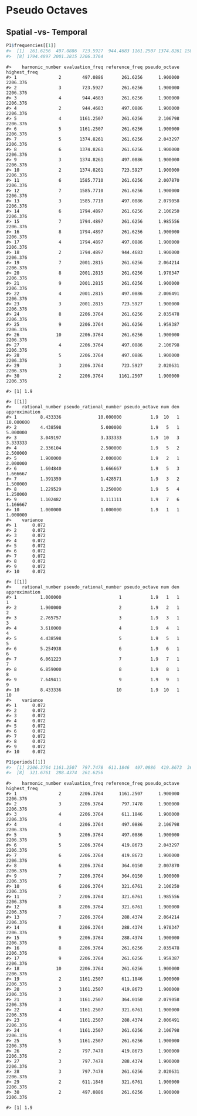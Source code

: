 Pseudo Octaves
================

## Spatial -vs- Temporal

``` r
P1$frequencies[[1]]
#>  [1]  261.6256  497.0886  723.5927  944.4683 1161.2507 1374.8261 1585.7710
#>  [8] 1794.4897 2001.2815 2206.3764
```

    #>    harmonic_number evaluation_freq reference_freq pseudo_octave highest_freq
    #> 1                2        497.0886       261.6256      1.900000     2206.376
    #> 2                3        723.5927       261.6256      1.900000     2206.376
    #> 3                4        944.4683       261.6256      1.900000     2206.376
    #> 4                2        944.4683       497.0886      1.900000     2206.376
    #> 5                4       1161.2507       261.6256      2.106798     2206.376
    #> 6                5       1161.2507       261.6256      1.900000     2206.376
    #> 7                5       1374.8261       261.6256      2.043297     2206.376
    #> 8                6       1374.8261       261.6256      1.900000     2206.376
    #> 9                3       1374.8261       497.0886      1.900000     2206.376
    #> 10               2       1374.8261       723.5927      1.900000     2206.376
    #> 11               6       1585.7710       261.6256      2.007870     2206.376
    #> 12               7       1585.7710       261.6256      1.900000     2206.376
    #> 13               3       1585.7710       497.0886      2.079058     2206.376
    #> 14               6       1794.4897       261.6256      2.106250     2206.376
    #> 15               7       1794.4897       261.6256      1.985556     2206.376
    #> 16               8       1794.4897       261.6256      1.900000     2206.376
    #> 17               4       1794.4897       497.0886      1.900000     2206.376
    #> 18               2       1794.4897       944.4683      1.900000     2206.376
    #> 19               7       2001.2815       261.6256      2.064214     2206.376
    #> 20               8       2001.2815       261.6256      1.970347     2206.376
    #> 21               9       2001.2815       261.6256      1.900000     2206.376
    #> 22               4       2001.2815       497.0886      2.006491     2206.376
    #> 23               3       2001.2815       723.5927      1.900000     2206.376
    #> 24               8       2206.3764       261.6256      2.035478     2206.376
    #> 25               9       2206.3764       261.6256      1.959387     2206.376
    #> 26              10       2206.3764       261.6256      1.900000     2206.376
    #> 27               4       2206.3764       497.0886      2.106798     2206.376
    #> 28               5       2206.3764       497.0886      1.900000     2206.376
    #> 29               3       2206.3764       723.5927      2.020631     2206.376
    #> 30               2       2206.3764      1161.2507      1.900000     2206.376

    #> [1] 1.9

    #> [[1]]
    #>    rational_number pseudo_rational_number pseudo_octave num den approximation
    #> 1         8.433336              10.000000           1.9  10   1     10.000000
    #> 2         4.438598               5.000000           1.9   5   1      5.000000
    #> 3         3.049197               3.333333           1.9  10   3      3.333333
    #> 4         2.336104               2.500000           1.9   5   2      2.500000
    #> 5         1.900000               2.000000           1.9   2   1      2.000000
    #> 6         1.604840               1.666667           1.9   5   3      1.666667
    #> 7         1.391359               1.428571           1.9   3   2      1.500000
    #> 8         1.229529               1.250000           1.9   5   4      1.250000
    #> 9         1.102482               1.111111           1.9   7   6      1.166667
    #> 10        1.000000               1.000000           1.9   1   1      1.000000
    #>    variance
    #> 1      0.072
    #> 2      0.072
    #> 3      0.072
    #> 4      0.072
    #> 5      0.072
    #> 6      0.072
    #> 7      0.072
    #> 8      0.072
    #> 9      0.072
    #> 10     0.072

    #> [[1]]
    #>    rational_number pseudo_rational_number pseudo_octave num den approximation
    #> 1         1.000000                      1           1.9   1   1             1
    #> 2         1.900000                      2           1.9   2   1             2
    #> 3         2.765757                      3           1.9   3   1             3
    #> 4         3.610000                      4           1.9   4   1             4
    #> 5         4.438598                      5           1.9   5   1             5
    #> 6         5.254938                      6           1.9   6   1             6
    #> 7         6.061223                      7           1.9   7   1             7
    #> 8         6.859000                      8           1.9   8   1             8
    #> 9         7.649411                      9           1.9   9   1             9
    #> 10        8.433336                     10           1.9  10   1            10
    #>    variance
    #> 1      0.072
    #> 2      0.072
    #> 3      0.072
    #> 4      0.072
    #> 5      0.072
    #> 6      0.072
    #> 7      0.072
    #> 8      0.072
    #> 9      0.072
    #> 10     0.072

``` r
P1$periods[[1]]
#>  [1] 2206.3764 1161.2507  797.7478  611.1846  497.0886  419.8673  364.0150
#>  [8]  321.6761  288.4374  261.6256
```

    #>    harmonic_number evaluation_freq reference_freq pseudo_octave highest_freq
    #> 1                2       2206.3764      1161.2507      1.900000     2206.376
    #> 2                3       2206.3764       797.7478      1.900000     2206.376
    #> 3                4       2206.3764       611.1846      1.900000     2206.376
    #> 4                4       2206.3764       497.0886      2.106798     2206.376
    #> 5                5       2206.3764       497.0886      1.900000     2206.376
    #> 6                5       2206.3764       419.8673      2.043297     2206.376
    #> 7                6       2206.3764       419.8673      1.900000     2206.376
    #> 8                6       2206.3764       364.0150      2.007870     2206.376
    #> 9                7       2206.3764       364.0150      1.900000     2206.376
    #> 10               6       2206.3764       321.6761      2.106250     2206.376
    #> 11               7       2206.3764       321.6761      1.985556     2206.376
    #> 12               8       2206.3764       321.6761      1.900000     2206.376
    #> 13               7       2206.3764       288.4374      2.064214     2206.376
    #> 14               8       2206.3764       288.4374      1.970347     2206.376
    #> 15               9       2206.3764       288.4374      1.900000     2206.376
    #> 16               8       2206.3764       261.6256      2.035478     2206.376
    #> 17               9       2206.3764       261.6256      1.959387     2206.376
    #> 18              10       2206.3764       261.6256      1.900000     2206.376
    #> 19               2       1161.2507       611.1846      1.900000     2206.376
    #> 20               3       1161.2507       419.8673      1.900000     2206.376
    #> 21               3       1161.2507       364.0150      2.079058     2206.376
    #> 22               4       1161.2507       321.6761      1.900000     2206.376
    #> 23               4       1161.2507       288.4374      2.006491     2206.376
    #> 24               4       1161.2507       261.6256      2.106798     2206.376
    #> 25               5       1161.2507       261.6256      1.900000     2206.376
    #> 26               2        797.7478       419.8673      1.900000     2206.376
    #> 27               3        797.7478       288.4374      1.900000     2206.376
    #> 28               3        797.7478       261.6256      2.020631     2206.376
    #> 29               2        611.1846       321.6761      1.900000     2206.376
    #> 30               2        497.0886       261.6256      1.900000     2206.376

    #> [1] 1.9

